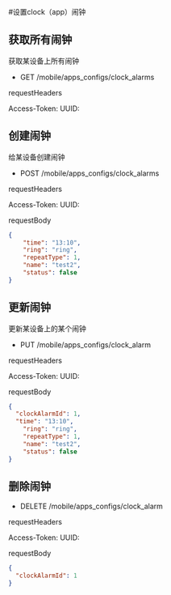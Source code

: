 #设置clock（app）闹钟

## 获取所有闹钟
获取某设备上所有闹钟

* GET /mobile/apps_configs/clock_alarms

requestHeaders

  Access-Token: <your-access-token>
  UUID: <your-device-uuid>

## 创建闹钟
给某设备创建闹钟

* POST /mobile/apps_configs/clock_alarms

requestHeaders

  Access-Token: <your-access-token>
  UUID: <your-device-uuid>

requestBody

```json
{
	"time": "13:10",
	"ring": "ring",
	"repeatType": 1,
	"name": "test2",
	"status": false
}
```

## 更新闹钟
更新某设备上的某个闹钟

* PUT /mobile/apps_configs/clock_alarm

requestHeaders

  Access-Token: <your-access-token>
  UUID: <your-device-uuid>

requestBody

```json
{
  "clockAlarmId": 1,
  "time": "13:10",
	"ring": "ring",
	"repeatType": 1,
	"name": "test2",
	"status": false
}
```

## 删除闹钟

* DELETE /mobile/apps_configs/clock_alarm

requestHeaders

  Access-Token: <your-access-token>
  UUID: <your-device-uuid>

requestBody

```json
{
  "clockAlarmId": 1
}
```
